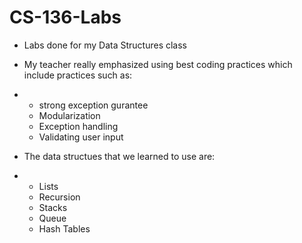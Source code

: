 # CS-136-Labs
* Labs done for my Data Structures class

* My teacher really emphasized using best coding practices which include practices such as:
* * strong exception gurantee
  * Modularization
  * Exception handling
  * Validating user input
 
* The data structues that we learned to use are:
* * Lists
  * Recursion
  * Stacks
  * Queue
  * Hash Tables
 
  
